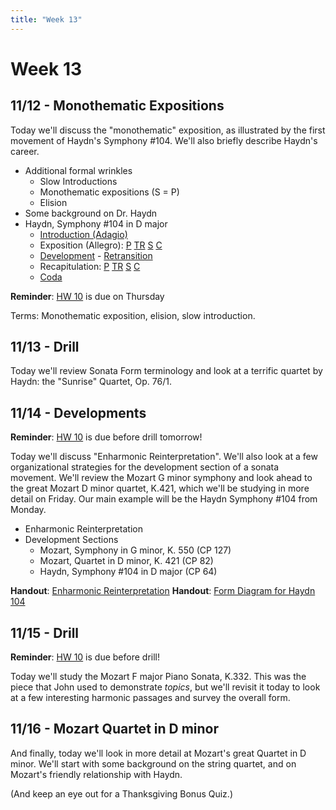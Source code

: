 ```yaml
---
title: "Week 13"
---
```


# Week 13

## 11/12 - Monothematic Expositions

Today we'll discuss the "monothematic" exposition, as illustrated by the first
movement of Haydn's Symphony #104. We'll also briefly describe Haydn's career.

* Additional formal wrinkles
  * Slow Introductions
  * Monothematic expositions (S = P)
  * Elision
* Some background on Dr. Haydn
* Haydn, Symphony #104 in D major
  * [Introduction (Adagio)](https://www.youtube.com/watch?v=zFx5kvZEvgo&index=9&list=PLYyTDR5WeGuQaDWdAs7J2d_pYIuKrLpR7&t=0s)
  * Exposition (Allegro):
    [P](https://www.youtube.com/watch?v=zFx5kvZEvgo&feature=youtu.be&list=PLYyTDR5WeGuQaDWdAs7J2d_pYIuKrLpR7&t=144s)
    [TR](https://youtu.be/zFx5kvZEvgo?list=PLYyTDR5WeGuQaDWdAs7J2d_pYIuKrLpR7&t=159)
    [S](https://youtu.be/zFx5kvZEvgo?list=PLYyTDR5WeGuQaDWdAs7J2d_pYIuKrLpR7&t=190)
    [C](https://youtu.be/zFx5kvZEvgo?list=PLYyTDR5WeGuQaDWdAs7J2d_pYIuKrLpR7&t=224)
  * [Development](https://youtu.be/zFx5kvZEvgo?list=PLYyTDR5WeGuQaDWdAs7J2d_pYIuKrLpR7&t=350) -
    [Retransition](https://youtu.be/zFx5kvZEvgo?list=PLYyTDR5WeGuQaDWdAs7J2d_pYIuKrLpR7&t=410)
  * Recapitulation:
    [P](https://youtu.be/zFx5kvZEvgo?list=PLYyTDR5WeGuQaDWdAs7J2d_pYIuKrLpR7&t=417)
    [TR](https://youtu.be/zFx5kvZEvgo?list=PLYyTDR5WeGuQaDWdAs7J2d_pYIuKrLpR7&t=433)
    [S](https://youtu.be/zFx5kvZEvgo?list=PLYyTDR5WeGuQaDWdAs7J2d_pYIuKrLpR7&t=471)
    [C](https://youtu.be/zFx5kvZEvgo?list=PLYyTDR5WeGuQaDWdAs7J2d_pYIuKrLpR7&t=490)
  * [Coda](https://youtu.be/zFx5kvZEvgo?list=PLYyTDR5WeGuQaDWdAs7J2d_pYIuKrLpR7&t=506)

**Reminder**: [HW 10](HW-10.pdf) is due on Thursday

Terms: Monothematic exposition, elision, slow introduction.

## 11/13 - Drill

Today we'll review Sonata Form terminology and look at a terrific quartet
by Haydn: the "Sunrise" Quartet, Op. 76/1.

## 11/14 - Developments

**Reminder**: [HW 10](HW-10.pdf) is due before drill tomorrow!

Today we'll discuss "Enharmonic Reinterpretation". We'll also look at a few
organizational strategies for the development section of a sonata movement.
We'll review the Mozart G minor symphony and look ahead to the great Mozart D
minor quartet, K.421, which we'll be studying in more detail on Friday. Our
main example will be the Haydn Symphony #104 from Monday.

* Enharmonic Reinterpretation
* Development Sections
  * Mozart, Symphony in G minor, K. 550 (CP 127)
  * Mozart, Quartet in D minor, K. 421 (CP 82)
  * Haydn, Symphony #104 in D major (CP 64)

**Handout**: [Enharmonic Reinterpretation](handout-enharmonic-reinterpretation.pdf)
**Handout**: [Form Diagram for Haydn 104](handout-haydn-104.pdf)

## 11/15 - Drill

**Reminder**: [HW 10](HW-10.pdf) is due before drill!

Today we'll study the Mozart F major Piano Sonata, K.332. This was the piece
that John used to demonstrate *topics*, but we'll revisit it today to look at
a few interesting harmonic passages and survey the overall form.

## 11/16 - Mozart Quartet in D minor

And finally, today we'll look in more detail at Mozart's great Quartet in D minor.
We'll start with some background on the string quartet, and on Mozart's friendly
relationship with Haydn.

(And keep an eye out for a Thanksgiving Bonus Quiz.)
